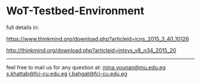 # WoT-Testbed-Environment
full details in:

https://www.thinkmind.org/download.php?articleid=icns_2015_3_40_10126

http://thinkmind.org/download.php?articleid=intsys_v8_n34_2015_20

------------------------------------------------------------------------------
feel free to mail us for any question at:
	mina.younan@mu.edu.eg
	s.khattab@fci-cu.edu.eg
	r.bahgat@fci-cu.edu.eg
